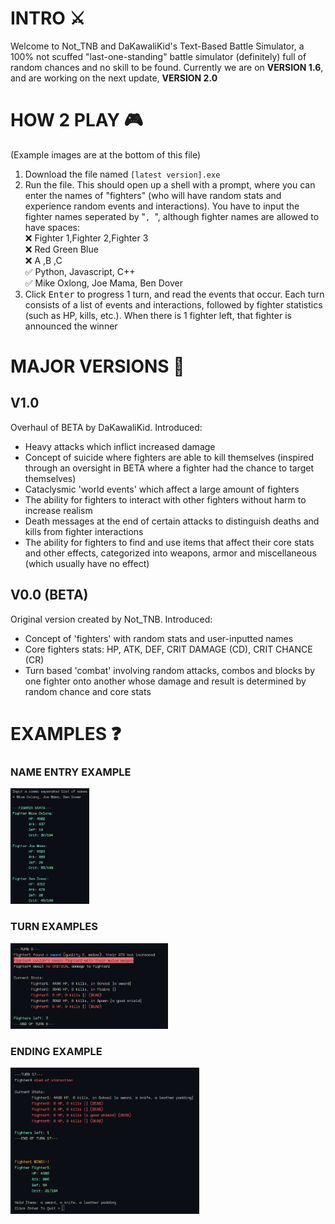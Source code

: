# INTRO ⚔️
Welcome to Not_TNB and DaKawaliKid's Text-Based Battle Simulator, a 100% not scuffed "last-one-standing" battle simulator (definitely) full of random chances and no skill to be found. Currently we are on **VERSION 1.6**, and are working on the next update, **VERSION 2.0**

# HOW 2 PLAY 🎮
(Example images are at the bottom of this file)
1. Download the file named `[latest version].exe`
2. Run the file. This should open up a shell with a prompt, where you can enter the names of "fighters" (who will have random stats and experience random events and interactions). You have to input the fighter names seperated by "`, `", although fighter names are allowed to have spaces:<br>
  ❌ Fighter 1,Fighter 2,Fighter 3<br>
  ❌ Red Green Blue<br>
  ❌ A ,B ,C<br>
  ✅ Python, Javascript, C++<br>
  ✅ Mike Oxlong, Joe Mama, Ben Dover<br>
3. Click <kbd>Enter</kbd> to progress 1 turn, and read the events that occur. Each turn consists of a list of events and interactions, followed by fighter statistics (such as HP, kills, etc.). When there is 1 fighter left, that fighter is announced the winner

# MAJOR VERSIONS 🚀
## V1.0
Overhaul of BETA by DaKawaliKid. Introduced:
- Heavy attacks which inflict increased damage
- Concept of suicide where fighters are able to kill themselves (inspired through an oversight in BETA where a fighter had the chance to target themselves)
- Cataclysmic 'world events' which affect a large amount of fighters
- The ability for fighters to interact with other fighters without harm to increase realism
- Death messages at the end of certain attacks to distinguish deaths and kills from fighter interactions
- The ability for fighters to find and use items that affect their core stats and other effects, categorized into weapons, armor and miscellaneous (which usually have no effect)

## V0.0 (BETA)
Original version created by Not_TNB. Introduced:
- Concept of 'fighters' with random stats and user-inputted names
- Core fighters stats: HP, ATK, DEF, CRIT DAMAGE (CD), CRIT CHANCE (CR)
- Turn based 'combat' involving random attacks, combos and blocks by one fighter onto another whose damage and result is determined by random chance and core stats

# EXAMPLES ❓
### NAME ENTRY EXAMPLE
<img src="https://github.com/Not-TNB/Battle-Simulator/blob/main/ReadMeImages/NameEntry.png" width="25%">

### TURN EXAMPLES
<img src="https://github.com/Not-TNB/Battle-Simulator/blob/main/ReadMeImages/TurnExample.png" width="50%">

### ENDING EXAMPLE
<img src="https://github.com/Not-TNB/Battle-Simulator/blob/main/ReadMeImages/EndExample.png" width="60%">
